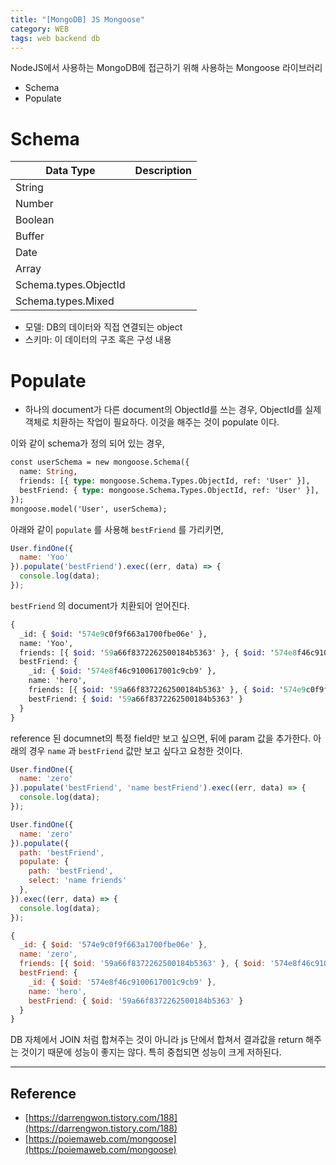 ```yaml
---
title: "[MongoDB] JS Mongoose"
category: WEB
tags: web backend db
---
```


NodeJS에서 사용하는 MongoDB에 접근하기 위해 사용하는 Mongoose 라이브러리

- Schema
- Populate

<!--more-->

# Schema

| Data Type  |  Description |
|---|---|
|  String |   |
|  Number |   |
|  Boolean |   |
|  Buffer |   |
|  Date |   |
|  Array |   |
|  Schema.types.ObjectId |   |
|  Schema.types.Mixed |   |


- 모델: DB의 데이터와 직접 연결되는 object
- 스키마: 이 데이터의 구조 혹은 구성 내용

# Populate

- 하나의 document가 다른 document의 ObjectId를 쓰는 경우, ObjectId를 실제 객체로 치환하는 작업이 필요하다. 이것을 해주는 것이 populate 이다.

이와 같이 schema가 정의 되어 있는 경우,

```graphql
const userSchema = new mongoose.Schema({
  name: String,
  friends: [{ type: mongoose.Schema.Types.ObjectId, ref: 'User' }],
  bestFriend: { type: mongoose.Schema.Types.ObjectId, ref: 'User' }],
});
mongoose.model('User', userSchema);
```

아래와 같이 `populate` 를 사용해 `bestFriend` 를 가리키면,

```jsx
User.findOne({
  name: 'Yoo'
}).populate('bestFriend').exec((err, data) => {
  console.log(data);
});
```

`bestFriend` 의 document가 치환되어 얻어진다.

```graphql
{
  _id: { $oid: '574e9c0f9f663a1700fbe06e' },
  name: 'Yoo',
  friends: [{ $oid: '59a66f8372262500184b5363' }, { $oid: '574e8f46c9100617001c9cb9' }],
  bestFriend: {
    _id: { $oid: '574e8f46c9100617001c9cb9' },
    name: 'hero',
    friends: [{ $oid: '59a66f8372262500184b5363' }, { $oid: '574e9c0f9f663a1700fbe06e' }],
    bestFriend: { $oid: '59a66f8372262500184b5363' }
  }
}
```

reference 된 documnet의 특정 field만 보고 싶으면, 뒤에 param 값을 추가한다.
아래의 경우 `name` 과 `bestFriend` 값만 보고 싶다고 요청한 것이다.

```jsx
User.findOne({
  name: 'zero'
}).populate('bestFriend', 'name bestFriend').exec((err, data) => {
  console.log(data);
});
```

```jsx
User.findOne({
  name: 'zero'
}).populate({
  path: 'bestFriend',
  populate: {
    path: 'bestFriend',
    select: 'name friends'
  },
}).exec((err, data) => {
  console.log(data);
});
```

```jsx
{
  _id: { $oid: '574e9c0f9f663a1700fbe06e' },
  name: 'zero',
  friends: [{ $oid: '59a66f8372262500184b5363' }, { $oid: '574e8f46c9100617001c9cb9' }],
  bestFriend: {
    _id: { $oid: '574e8f46c9100617001c9cb9' },
    name: 'hero',
    bestFriend: { $oid: '59a66f8372262500184b5363' }
  }
}
```

DB 자체에서 JOIN 처럼 합쳐주는 것이 아니라 js 단에서 합쳐서 결과값을 return 해주는 것이기 때문에 성능이 좋지는 않다. 특히 중첩되면 성능이 크게 저하된다.

---

## Reference

- [https://darrengwon.tistory.com/188](https://darrengwon.tistory.com/188)
- [https://poiemaweb.com/mongoose](https://poiemaweb.com/mongoose)
